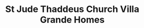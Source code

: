 ---
addr: ' Villa Grande Homes'
city: Naga
country: Philippines
description: ''
id: 4eff68d49a520dfd65f91876
lat: 13.614903
lng: 123.22536
title: St Jude Thaddeus Church Villa Grande Homes
venue: St. Jude Thaddeus Church
---